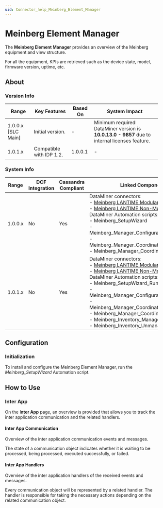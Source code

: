 ```yaml
---
uid: Connector_help_Meinberg_Element_Manager
---
```


# Meinberg Element Manager

The **Meinberg Element Manager** provides an overview of the Meinberg equipment and view structure.

For all the equipment, KPIs are retrieved such as the device state, model, firmware version, uptime, etc.

## About

### Version Info

| **Range**            | **Key Features**         | **Based On** | **System Impact**                                                                            |
|----------------------|--------------------------|--------------|----------------------------------------------------------------------------------------------|
| 1.0.0.x \[SLC Main\] | Initial version.         | \-           | Minimum required DataMiner version is **10.0.13.0 - 9857** due to internal licenses feature. |
| 1.0.1.x              | Compatible with IDP 1.2. | 1.0.0.1      | \-                                                                                           |

### System Info

| **Range** | **DCF Integration** | **Cassandra Compliant** | **Linked Components**                                                                                                                                                                                                                                                                                                                                                                                                                             |
|-----------|---------------------|-------------------------|---------------------------------------------------------------------------------------------------------------------------------------------------------------------------------------------------------------------------------------------------------------------------------------------------------------------------------------------------------------------------------------------------------------------------------------------------|
| 1.0.0.x   | No                  | Yes                     | DataMiner connectors:<br>- [Meinberg LANTIME Modular](xref:Connector_help_Meinberg_LANTIME_Modular)<br>- [Meinberg LANTIME Non-Modular](xref:Connector_help_Meinberg_LANTIME_Non-Modular)<br>DataMiner Automation scripts:<br>- Meinberg_SetupWizard<br>- Meinberg_Manager_ConfigurationRule_Creation<br>- Meinberg_Manager_Coordinates_Configuration<br>- Meinberg_Manager_Coordinates_Clear |
| 1.0.1.x   | No                  | Yes                     | DataMiner connectors:<br>- [Meinberg LANTIME Modular](xref:Connector_help_Meinberg_LANTIME_Modular)<br>- [Meinberg LANTIME Non-Modular](xref:Connector_help_Meinberg_LANTIME_Non-Modular)<br>DataMiner Automation scripts:<br>- Meinberg_SetupWizard_Run<br>- Meinberg_Manager_ConfigurationRule_Creation<br>- Meinberg_Manager_Coordinates_Configuration<br>- Meinberg_Manager_Coordinates_Clear<br>- Meinberg_Inventory_Manage_ImsModule<br>- Meinberg_Inventory_Unmanage_ImsModule |

## Configuration

### Initialization

To install and configure the Meinberg Element Manager, run the *Meinberg_SetupWizard* Automation script.

## How to Use

### Inter App

On the **Inter App** page, an overview is provided that allows you to track the inter application communication and the related handlers.

#### Inter App Communication

Overview of the inter application communication events and messages.

The state of a communication object indicates whether it is waiting to be processed, being processed, executed successfully, or failed.

#### Inter App Handlers

Overview of the inter application handlers of the received events and messages.

Every communication object will be represented by a related handler. The handler is responsible for taking the necessary actions depending on the related communication object.
